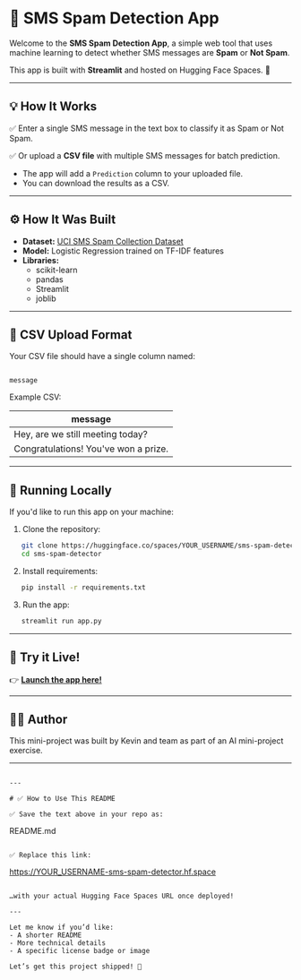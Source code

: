 # 📩 SMS Spam Detection App

Welcome to the **SMS Spam Detection App**, a simple web tool that uses machine learning to detect whether SMS messages are **Spam** or **Not Spam**.

This app is built with **Streamlit** and hosted on Hugging Face Spaces. 🚀

---

## 💡 How It Works

✅ Enter a single SMS message in the text box to classify it as Spam or Not Spam.

✅ Or upload a **CSV file** with multiple SMS messages for batch prediction.

- The app will add a `Prediction` column to your uploaded file.
- You can download the results as a CSV.

---

## ⚙️ How It Was Built

- **Dataset:** [UCI SMS Spam Collection Dataset](https://archive.ics.uci.edu/ml/datasets/SMS+Spam+Collection)
- **Model:** Logistic Regression trained on TF-IDF features
- **Libraries:**  
  - scikit-learn
  - pandas
  - Streamlit
  - joblib

---

## 📂 CSV Upload Format

Your CSV file should have a single column named:

```

message

````

Example CSV:

| message                          |
|----------------------------------|
| Hey, are we still meeting today? |
| Congratulations! You've won a prize. |

---

## 🚀 Running Locally

If you'd like to run this app on your machine:

1. Clone the repository:

```bash
   git clone https://huggingface.co/spaces/YOUR_USERNAME/sms-spam-detector
   cd sms-spam-detector
````

2. Install requirements:

```bash
   pip install -r requirements.txt
 ```

3. Run the app:

```bash
   streamlit run app.py
 ```

---

## 🔗 Try it Live!

👉 **[Launch the app here!](https://huggingface.co/spaces/Xvira/sms-spam-detector)**

---

## 👨‍💻 Author

This mini-project was built by Kevin and team as part of an AI mini-project exercise.

---

```

---

# ✅ How to Use This README

✅ Save the text above in your repo as:

```

README.md

```

✅ Replace this link:

```

[https://YOUR\_USERNAME-sms-spam-detector.hf.space](https://YOUR_USERNAME-sms-spam-detector.hf.space)

```

…with your actual Hugging Face Spaces URL once deployed!

---

Let me know if you’d like:
- A shorter README
- More technical details
- A specific license badge or image

Let’s get this project shipped! 🚀
```
